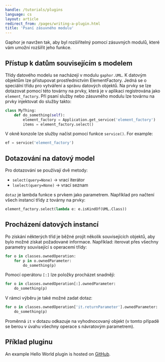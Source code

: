 ```yaml
---
handle: /tutorials/plugins
language: cs
layout: article
redirect_from: /pages/writing-a-plugin.html
title: 'Psaní zásuvného modulu'
---
```

Gaphor je navržen tak, aby byl rozšiřitelný pomocí zásuvných modulů, které
vám umožní rozšířit jeho funkce.

## Přístup k datům souvisejícím s modelem

Třídy datového modelu se nacházejí v modulu `gaphor.UML`. K datovým objektům
lze přistupovat prostřednictvím ElementFactory. Jedná se o speciální třídu
pro vytváření a správu datových objektů. Na prvky se lze dotazovat pomocí
této továrny na prvky, která je v aplikaci registrována jako
`element_factory`. Při psaní služby nebo zásuvného modulu lze továrnu na
prvky injektovat do služby takto:

```python
class MyThing:
    def do_something(self):
        element_factory = Application.get_service('element_factory')
        items = element_factory.select()
```

V okně konzole lze služby načíst pomocí funkce `service()`. For example:

```python
ef = service('element_factory')
```

## Dotazování na datový model

Pro dotazování se používají dvě metody:

-   `select(query=None)` -> vrací iterátor
-   `lselect(query=None)` -> vrací seznam

`dotaz` je lambda funkce s prvkem jako parametrem. Například pro načtení
všech instancí třídy z továrny na prvky:

```python
element_factory.select(lambda e: e.isKindOf(UML.Class))
```

## Procházení datových instancí

Po získání některých tříd je běžné projít několik souvisejících objektů, aby
bylo možné získat požadované informace. Například: iterovat přes všechny
parametry související s operacemi třídy:

```python
for o in classes.ownedOperation:
    for p in o.ownedParameter:
        do_something(p)
```

Pomocí operátoru `[:]` lze položky procházet snadněji:

```python
for o in classes.ownedOperation[:].ownedParameter:
    do_something(p)
```

V rámci výběru je také možné zadat dotaz:

```python
for o in classes.ownedOperation['it.returnParameter'].ownedParameter:
    do_something(p)
```

Proměnná `it` v dotazu odkazuje na vyhodnocovaný objekt (v tomto případě se
berou v úvahu všechny operace s návratovým parametrem).

## Příklad pluginu

An example Hello World plugin is hosted on
[GitHub](https://github.com/gaphor/gaphor.plugins.helloworld).
